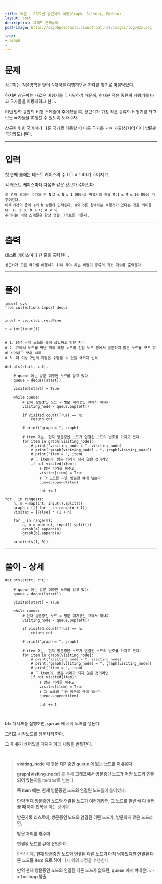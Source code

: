 ```yaml
---

title: 백준 - 9372번 상근이의 여행(Graph, Silver4, Python) 
layout: post
description: 그래프 문제풀이
post-image: https://d2gd6pc034wcta.cloudfront.net/images/logo@2x.png

tags:
- Graph
- 
---
```



# 문제

상근이는 겨울방학을 맞아 N개국을 여행하면서 자아를 찾기로 마음먹었다. 

하지만 상근이는 새로운 비행기를 무서워하기 때문에, 최대한 적은 종류의 비행기를 타고 국가들을 이동하려고 한다.

이번 방학 동안의 비행 스케줄이 주어졌을 때, 상근이가 가장 적은 종류의 비행기를 타고 모든 국가들을 여행할 수 있도록 도와주자.

상근이가 한 국가에서 다른 국가로 이동할 때 다른 국가를 거쳐 가도(심지어 이미 방문한 국가라도) 된다.

---

# 입력

첫 번째 줄에는 테스트 케이스의 수 T(T ≤ 100)가 주어지고,

각 테스트 케이스마다 다음과 같은 정보가 주어진다.

    첫 번째 줄에는 국가의 수 N(2 ≤ N ≤ 1 000)과 비행기의 종류 M(1 ≤ M ≤ 10 000) 가 주어진다.
    이후 M개의 줄에 a와 b 쌍들이 입력된다. a와 b를 왕복하는 비행기가 있다는 것을 의미한다. (1 ≤ a, b ≤ n; a ≠ b) 
    주어지는 비행 스케줄은 항상 연결 그래프를 이룬다.

---

# 출력

테스트 케이스마다 한 줄을 출력한다.

    상근이가 모든 국가를 여행하기 위해 타야 하는 비행기 종류의 최소 개수를 출력한다.

---

# 풀이

    import sys
    from collections import deque
    
    
    input = sys.stdin.readline
    
    t = int(input())


    # 1. 탐색 시작 노드를 큐에 삽입하고 방문 처리
    # 2. 큐에서 노드를 꺼낸 뒤에 해당 노드의 인접 노드 중에서 방문하지 않은 노드를 모두 큐에 삽입하고 방문 처리
    # 3. 더 이상 2번의 과정을 수행할 수 없을 때까지 반복

    def bfs(start, cnt):
    
        # queue 에는 방문 예정인 노드를 담고 있다.
        queue = deque([start])
    
        visited[start] = True
    
        while queue:
            # 현재 방문중인 노드 = 방문 대기중인 큐에서 꺼내기
            visiting_node = queue.popleft()
    
            if visited.count(True) == n:
                return cnt
    
            # print("graph = ", graph)
    
            # item 에는, 현재 방문중인 노드가 연결된 노드의 번호를 가지고 있다.
            for item in graph[visiting_node]:
                # print("visiting_node = ", visiting_node)
                # print("graph[visiting_node] = ", graph[visiting_node])
                # print("item = ", item)
                # 그 item이, 방문 처리가 되지 않은 것이라면
                if not visited[item]:
                    # 방문 처리를 해주고
                    visited[item] = True
                    # 그 노드를 다음 방문할 큐에 넣는다
                    queue.append(item)
    
                    cnt += 1
    
    for _ in range(t):
        n, m = map(int, input().split())
        graph = [[] for _ in range(n + 1)]
        visited = [False] * (1 + n)
    
        for _ in range(m):
            a, b = map(int, input().split())
            graph[a].append(b)
            graph[b].append(a)
    
        print(bfs(1, 0))

---

# 풀이 - 상세

    def bfs(start, cnt):
    
        # queue 에는 방문 예정인 노드를 담고 있다.
        queue = deque([start])
    
        visited[start] = True
    
        while queue:
            # 현재 방문중인 노드 = 방문 대기중인 큐에서 꺼내기
            visiting_node = queue.popleft()
    
            if visited.count(True) == n:
                return cnt
    
            # print("graph = ", graph)
    
            # item 에는, 현재 방문중인 노드가 연결된 노드의 번호를 가지고 있다.
            for item in graph[visiting_node]:
                # print("visiting_node = ", visiting_node)
                # print("graph[visiting_node] = ", graph[visiting_node])
                # print("item = ", item)
                # 그 item이, 방문 처리가 되지 않은 것이라면
                if not visited[item]:
                    # 방문 처리를 해주고
                    visited[item] = True
                    # 그 노드를 다음 방문할 큐에 넣는다
                    queue.append(item)
    
                    cnt += 1

<br>

bfs 메서드를 실행하면, queue 에 시작 노드를 넣는다.

그리고 시작노드를 방문처리 한다.

그 후 큐가 비어있을 때까지 아래 내용을 반복한다.

<br>

> **visiting_node** 에 **방문 대기중인 queue 에 있는 노드를 꺼내온다.**
>
> **graph[visiting_node]** 를 통해 **그래프에서 방문중인 노드가 어떤 노드와 연결되어 있는지**를 iterator로 받는다.
> 
> **즉 item 에는, 현재 방문중인 노드와 연결된 노드**들이 들어있다.
> 
> **만약 현재 방문중인 노드와 연결된 노드가 여러개라면**, **그 노드를 한번 씩 다 둘러볼 때 까지 반복**을 하는 것이다.
> 
> **방문기록 리스트에, 방문중인 노드와 연결된 어떤 노드가, 방문하지 않은 노드**라면,
> 
> **방문 처리를 해주며**
> 
> **연결된 노드를 큐에 삽입**한다.
> 
> 만약 이때, **현재 방문중인 노드와 연결된 다른 노드가 아직 남아있다면 연결된 다른 노드를 item 으로 하여** 다시 위의 과정을 수행한다.
> 
> **만약 현재 방문중인 노드와 연결된 다른 노드가 없으면, queue 에서 꺼내온다.** **-> for-loop 탈출**